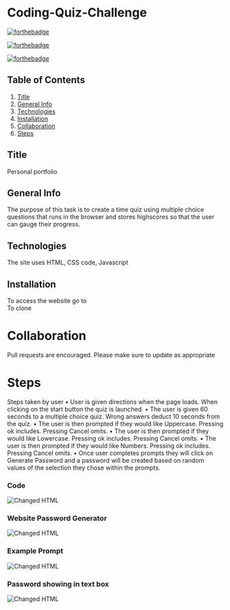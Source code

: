 # Coding-Quiz-Challenge

[![forthebadge](https://forthebadge.com/images/badges/uses-html.svg)](https://forthebadge.com)

[![forthebadge](https://forthebadge.com/images/badges/uses-css.svg)](https://forthebadge.com)

[![forthebadge](https://forthebadge.com/images/badges/gluten-free.svg)](https://forthebadge.com)

## Table of Contents
1. [Title](#title)
2. [General Info](#general-info)
3. [Technologies](#technologies)
4. [Installation](#installation)
5. [Collaboration](#collaboration)
6. [Steps](#Steps)



## Title
Personal portfolio

## General Info
The purpose of this task is to create a time quiz using multiple choice questions that runs in the browser and stores highscores so that the user can gauge their progress. 

## Technologies 
The site uses HTML, CSS code, Javascript

## Installation
To access the website go to  
To clone  


# Collaboration 
Pull requests are encouraged. Please make sure to update as appropriate 

# Steps
Steps taken by user
	• User is given directions when the page loads. When clicking on the start button the quiz is launched. 
	• The user is given 60 seconds to a multiple choice quiz. Wrong answers deduct 10 seconds from the quiz. 
	• The user is then prompted if they would like Uppercase. Pressing ok includes. Pressing Cancel omits.
	• The user is then prompted if they would like Lowercase. Pressing ok includes. Pressing Cancel omits.
    • The user is then prompted if they would like Numbers. Pressing ok includes. Pressing Cancel omits.
	• Once user completes prompts they will click on Generate Password and a password will be created based on random values 
      of the selection they chose within the prompts.
    
### Code
![Changed HTML](./ScreenshotCode.png)


### Website Password Generator
![Changed HTML](./screenshotPWGenerator.png)

### Example Prompt
![Changed HTML](./ScreenshotPrompt.png)

### Password showing in text box
![Changed HTML](./ScreenshotPWoutput.png)